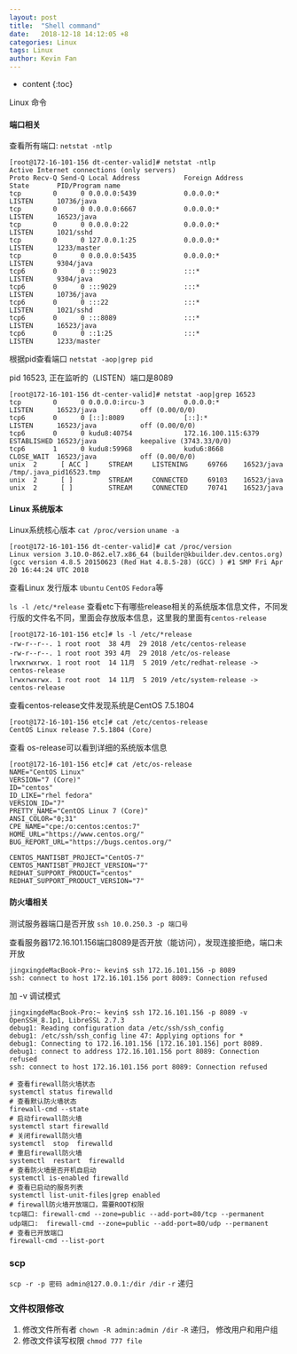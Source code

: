```yaml
---
layout: post
title:  "Shell command"
date:   2018-12-18 14:12:05 +8
categories: Linux
tags: Linux 
author: Kevin Fan
---
```


* content
{:toc}

Linux 命令
<!-- more -->

#### 端口相关

查看所有端口: `netstat -ntlp`
```shell script
[root@172-16-101-156 dt-center-valid]# netstat -ntlp
Active Internet connections (only servers)
Proto Recv-Q Send-Q Local Address           Foreign Address         State       PID/Program name
tcp        0      0 0.0.0.0:5439            0.0.0.0:*               LISTEN      10736/java
tcp        0      0 0.0.0.0:6667            0.0.0.0:*               LISTEN      16523/java
tcp        0      0 0.0.0.0:22              0.0.0.0:*               LISTEN      1021/sshd
tcp        0      0 127.0.0.1:25            0.0.0.0:*               LISTEN      1233/master
tcp        0      0 0.0.0.0:5435            0.0.0.0:*               LISTEN      9304/java
tcp6       0      0 :::9023                 :::*                    LISTEN      9304/java
tcp6       0      0 :::9029                 :::*                    LISTEN      10736/java
tcp6       0      0 :::22                   :::*                    LISTEN      1021/sshd
tcp6       0      0 :::8089                 :::*                    LISTEN      16523/java
tcp6       0      0 ::1:25                  :::*                    LISTEN      1233/master
```


根据pid查看端口 `netstat -aop|grep pid`

pid 16523, 正在监听的（LISTEN）端口是8089
```shell script
[root@172-16-101-156 dt-center-valid]# netstat -aop|grep 16523
tcp        0      0 0.0.0.0:ircu-3          0.0.0.0:*               LISTEN      16523/java           off (0.00/0/0)
tcp6       0      0 [::]:8089               [::]:*                  LISTEN      16523/java           off (0.00/0/0)
tcp6       0      0 kudu8:40754             172.16.100.115:6379     ESTABLISHED 16523/java           keepalive (3743.33/0/0)
tcp6       1      0 kudu8:59968             kudu6:8668              CLOSE_WAIT  16523/java           off (0.00/0/0)
unix  2      [ ACC ]     STREAM     LISTENING     69766    16523/java           /tmp/.java_pid16523.tmp
unix  2      [ ]         STREAM     CONNECTED     69103    16523/java
unix  2      [ ]         STREAM     CONNECTED     70741    16523/java
```
#### Linux 系统版本 
Linux系统核心版本 `cat /proc/version` `uname -a`

```shell script
[root@172-16-101-156 dt-center-valid]# cat /proc/version
Linux version 3.10.0-862.el7.x86_64 (builder@kbuilder.dev.centos.org) (gcc version 4.8.5 20150623 (Red Hat 4.8.5-28) (GCC) ) #1 SMP Fri Apr 20 16:44:24 UTC 2018
```

查看Linux 发行版本 `Ubuntu` `CentOS` `Fedora`等

`ls -l /etc/*release` 查看etc下有哪些release相关的系统版本信息文件，不同发行版的文件名不同，里面会存放版本信息，这里我的里面有`centos-release`
```shell script
[root@172-16-101-156 etc]# ls -l /etc/*release
-rw-r--r--. 1 root root  38 4月  29 2018 /etc/centos-release
-rw-r--r--. 1 root root 393 4月  29 2018 /etc/os-release
lrwxrwxrwx. 1 root root  14 11月  5 2019 /etc/redhat-release -> centos-release
lrwxrwxrwx. 1 root root  14 11月  5 2019 /etc/system-release -> centos-release
```

查看centos-release文件发现系统是CentOS 7.5.1804
```shell script
[root@172-16-101-156 etc]# cat /etc/centos-release
CentOS Linux release 7.5.1804 (Core)
```

查看 os-release可以看到详细的系统版本信息
```shell script
[root@172-16-101-156 etc]# cat /etc/os-release
NAME="CentOS Linux"
VERSION="7 (Core)"
ID="centos"
ID_LIKE="rhel fedora"
VERSION_ID="7"
PRETTY_NAME="CentOS Linux 7 (Core)"
ANSI_COLOR="0;31"
CPE_NAME="cpe:/o:centos:centos:7"
HOME_URL="https://www.centos.org/"
BUG_REPORT_URL="https://bugs.centos.org/"

CENTOS_MANTISBT_PROJECT="CentOS-7"
CENTOS_MANTISBT_PROJECT_VERSION="7"
REDHAT_SUPPORT_PRODUCT="centos"
REDHAT_SUPPORT_PRODUCT_VERSION="7"
```

#### 防火墙相关

测试服务器端口是否开放 `ssh 10.0.250.3 -p 端口号`

查看服务器172.16.101.156端口8089是否开放（能访问），发现连接拒绝，端口未开放
```shell script
jingxingdeMacBook-Pro:~ kevin$ ssh 172.16.101.156 -p 8089
ssh: connect to host 172.16.101.156 port 8089: Connection refused
```

加 -v 调试模式
```shell script
jingxingdeMacBook-Pro:~ kevin$ ssh 172.16.101.156 -p 8089 -v
OpenSSH_8.1p1, LibreSSL 2.7.3
debug1: Reading configuration data /etc/ssh/ssh_config
debug1: /etc/ssh/ssh_config line 47: Applying options for *
debug1: Connecting to 172.16.101.156 [172.16.101.156] port 8089.
debug1: connect to address 172.16.101.156 port 8089: Connection refused
ssh: connect to host 172.16.101.156 port 8089: Connection refused
```

```shell script
# 查看firewall防火墙状态
systemctl status firewalld
# 查看默认防火墙状态
firewall-cmd --state
# 启动firewall防火墙
systemctl start firewalld
# 关闭firewall防火墙
systemctl  stop  firewalld
# 重启firewall防火墙
systemctl  restart  firewalld
# 查看防火墙是否开机自启动
systemctl is-enabled firewalld
# 查看已启动的服务列表
systemctl list-unit-files|grep enabled
# firewall防火墙开放端口，需要ROOT权限
tcp端口: firewall-cmd --zone=public --add-port=80/tcp --permanent
udp端口:  firewall-cmd --zone=public --add-port=80/udp --permanent
# 查看已开放端口
firewall-cmd --list-port
```


### scp
`scp -r -p 密码 admin@127.0.0.1:/dir /dir` `-r` 递归

### 文件权限修改

1. 修改文件所有者
`chown -R admin:admin /dir` `-R` 递归， 修改用户和用户组
2. 修改文件读写权限
`chmod 777 file`

